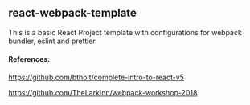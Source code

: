 ## react-webpack-template

This is a basic React Project template with configurations for webpack bundler, eslint and prettier.

#### References:

https://github.com/btholt/complete-intro-to-react-v5

https://github.com/TheLarkInn/webpack-workshop-2018
